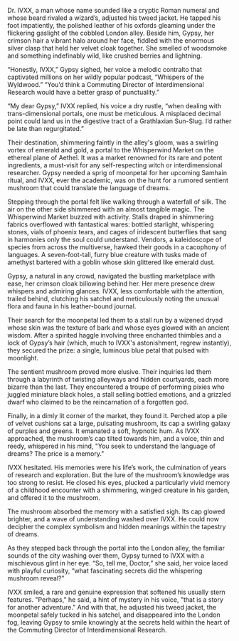 Dr. IVXX, a man whose name sounded like a cryptic Roman numeral and whose beard rivaled a wizard’s, adjusted his tweed jacket. He tapped his foot impatiently, the polished leather of his oxfords gleaming under the flickering gaslight of the cobbled London alley.  Beside him, Gypsy, her crimson hair a vibrant halo around her face, fiddled with the enormous silver clasp that held her velvet cloak together.  She smelled of woodsmoke and something indefinably wild, like crushed berries and lightning.

“Honestly, IVXX,” Gypsy sighed, her voice a melodic contralto that captivated millions on her wildly popular podcast, “Whispers of the Wyldwood.”  “You’d think a Commuting Director of Interdimensional Research would have a better grasp of punctuality.”

“My dear Gypsy,” IVXX replied, his voice a dry rustle, “when dealing with trans-dimensional portals, one must be meticulous.  A misplaced decimal point could land us in the digestive tract of a Grathlaxian Sun-Slug.  I’d rather be late than regurgitated.”

Their destination, shimmering faintly in the alley's gloom, was a swirling vortex of emerald and gold, a portal to the Whisperwind Market on the ethereal plane of Aethel.  It was a market renowned for its rare and potent ingredients, a must-visit for any self-respecting witch or interdimensional researcher.  Gypsy needed a sprig of moonpetal for her upcoming Samhain ritual, and IVXX, ever the academic, was on the hunt for a rumored sentient mushroom that could translate the language of dreams.

Stepping through the portal felt like walking through a waterfall of silk.  The air on the other side shimmered with an almost tangible magic. The Whisperwind Market buzzed with activity. Stalls draped in shimmering fabrics overflowed with fantastical wares: bottled starlight, whispering stones, vials of phoenix tears, and cages of iridescent butterflies that sang in harmonies only the soul could understand.  Vendors, a kaleidoscope of species from across the multiverse, hawked their goods in a cacophony of languages.  A seven-foot-tall, furry blue creature with tusks made of amethyst bartered with a goblin whose skin glittered like emerald dust.

Gypsy, a natural in any crowd, navigated the bustling marketplace with ease, her crimson cloak billowing behind her.  Her mere presence drew whispers and admiring glances.  IVXX, less comfortable with the attention, trailed behind, clutching his satchel and meticulously noting the unusual flora and fauna in his leather-bound journal.

Their search for the moonpetal led them to a stall run by a wizened dryad whose skin was the texture of bark and whose eyes glowed with an ancient wisdom.  After a spirited haggle involving three enchanted thimbles and a lock of Gypsy’s hair (which, much to IVXX's astonishment, regrew instantly), they secured the prize: a single, luminous blue petal that pulsed with moonlight.

The sentient mushroom proved more elusive.  Their inquiries led them through a labyrinth of twisting alleyways and hidden courtyards, each more bizarre than the last. They encountered a troupe of performing pixies who juggled miniature black holes, a stall selling bottled emotions, and a grizzled dwarf who claimed to be the reincarnation of a forgotten god.

Finally, in a dimly lit corner of the market, they found it.  Perched atop a pile of velvet cushions sat a large, pulsating mushroom, its cap a swirling galaxy of purples and greens.  It emanated a soft, hypnotic hum.  As IVXX approached, the mushroom’s cap tilted towards him, and a voice, thin and reedy, whispered in his mind, "You seek to understand the language of dreams?  The price is a memory."

IVXX hesitated.  His memories were his life’s work, the culmination of years of research and exploration.  But the lure of the mushroom’s knowledge was too strong to resist.  He closed his eyes, plucked a particularly vivid memory of a childhood encounter with a shimmering, winged creature in his garden, and offered it to the mushroom.

The mushroom absorbed the memory with a satisfied sigh. Its cap glowed brighter, and a wave of understanding washed over IVXX.  He could now decipher the complex symbolism and hidden meanings within the tapestry of dreams.

As they stepped back through the portal into the London alley, the familiar sounds of the city washing over them, Gypsy turned to IVXX with a mischievous glint in her eye. “So, tell me, Doctor,” she said, her voice laced with playful curiosity, “what fascinating secrets did the whispering mushroom reveal?”

IVXX smiled, a rare and genuine expression that softened his usually stern features.  "Perhaps," he said, a hint of mystery in his voice, "that is a story for another adventure."  And with that, he adjusted his tweed jacket, the moonpetal safely tucked in his satchel, and disappeared into the London fog, leaving Gypsy to smile knowingly at the secrets held within the heart of the Commuting Director of Interdimensional Research.
